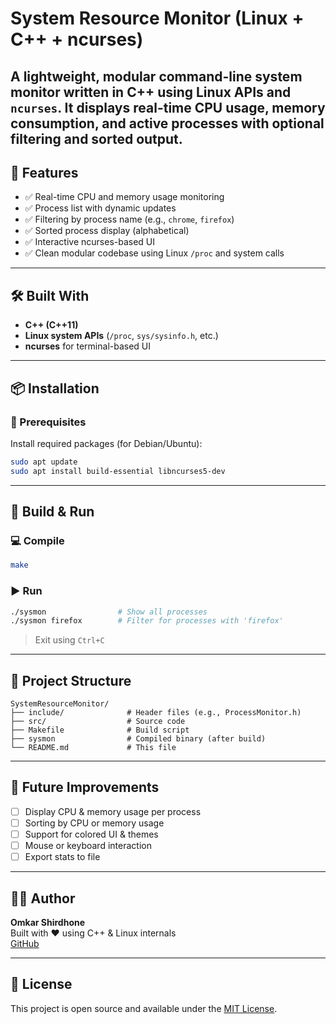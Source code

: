 # System Resource Monitor (Linux + C++ + ncurses)

A lightweight, modular command-line system monitor written in C++ using Linux APIs and `ncurses`. It displays real-time CPU usage, memory consumption, and active processes with optional filtering and sorted output.
---

## 🚀 Features

- ✅ Real-time CPU and memory usage monitoring
- ✅ Process list with dynamic updates
- ✅ Filtering by process name (e.g., `chrome`, `firefox`)
- ✅ Sorted process display (alphabetical)
- ✅ Interactive ncurses-based UI
- ✅ Clean modular codebase using Linux `/proc` and system calls

---

## 🛠️ Built With

- **C++ (C++11)**  
- **Linux system APIs** (`/proc`, `sys/sysinfo.h`, etc.)  
- **ncurses** for terminal-based UI

---

## 📦 Installation

### 🔧 Prerequisites

Install required packages (for Debian/Ubuntu):

```bash
sudo apt update
sudo apt install build-essential libncurses5-dev
```

---

## 🧪 Build & Run

### 💻 Compile

```bash
make
```

### ▶️ Run

```bash
./sysmon                # Show all processes
./sysmon firefox        # Filter for processes with 'firefox'
```

> Exit using `Ctrl+C`

---

## 📁 Project Structure

```
SystemResourceMonitor/
├── include/              # Header files (e.g., ProcessMonitor.h)
├── src/                  # Source code
├── Makefile              # Build script
├── sysmon                # Compiled binary (after build)
└── README.md             # This file
```

---

## 🧩 Future Improvements

- [ ] Display CPU & memory usage per process  
- [ ] Sorting by CPU or memory usage  
- [ ] Support for colored UI & themes  
- [ ] Mouse or keyboard interaction  
- [ ] Export stats to file  

---

## 🧑‍💻 Author

**Omkar Shirdhone**  
Built with ❤️ using C++ & Linux internals  
[GitHub](https://github.com/Omkar08-tech)

---

## 📄 License

This project is open source and available under the [MIT License](LICENSE).
